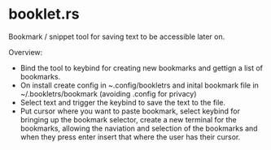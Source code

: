 # booklet.rs
Bookmark / snippet tool for saving text to be accessible later on.  

Overview: 
- Bind the tool to keybind for creating new bookmarks and gettign a list of bookmarks.
- On install create config in ~.config/bookletrs and inital bookmark file in ~/.bookletrs/bookmark (avoiding .config for privacy)
- Select text and trigger the keybind to save the text to the file.
- Put cursor where you want to paste bookmark, select keybind for bringing up the bookmark selector, create a new terminal for the bookmarks, allowing the naviation and selection of the bookmarks and when they press enter insert that where the user has their cursor.

